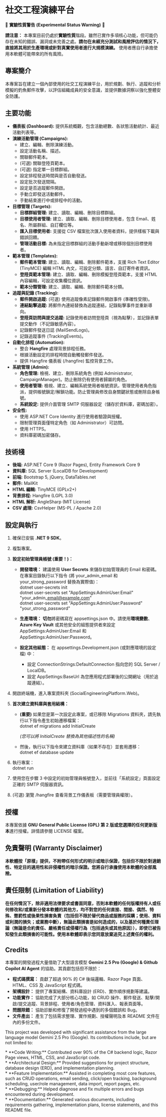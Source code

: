 # **社交工程演練平台**

🚨 **實驗性質警告 (Experimental Status Warning)** 🚨

**請注意：** 本專案目前仍處於**實驗性質**階段。雖然已實作多項核心功能，但可能仍存在未知的錯誤、漏洞或未完善之處。**請勿在未經充分測試和風險評估的情況下，直接將其用於生產環境或針對真實使用者進行大規模演練。** 使用者應自行承擔使用本軟體可能帶來的所有風險。

## **專案簡介**

本專案旨在建立一個內部使用的社交工程演練平台，用於規劃、執行、追蹤和分析模擬的釣魚郵件攻擊，以評估組織成員的安全意識，並提供數據洞察以強化整體安全防護。

## **主要功能**

* **儀表板 (Dashboard):** 提供系統概觀，包含活動總數、各狀態活動統計、最近活動列表等。  
* **演練活動管理 (Campaigns):**  
  * 建立、編輯、刪除演練活動。  
  * 設定活動名稱、描述。  
  * 關聯郵件範本。  
  * (可選) 關聯登陸頁範本。  
  * (可選) 指定單一目標群組。  
  * 設定排程發送時間與是否自動發送。  
  * 設定批次發送間隔。  
  * 設定是否追蹤郵件開啟。  
  * 手動立即發送活動郵件。  
  * 手動結束進行中或排程中的活動。  
* **目標管理 (Targets):**  
  * **目標群組管理:** 建立、讀取、編輯、刪除目標群組。  
  * **目標使用者管理:** 建立、讀取、編輯、刪除目標使用者，包含 Email、姓名、所屬群組、自訂欄位等。  
  * **匯入目標使用者:** 支援從 CSV 檔案批次匯入使用者資料，提供樣板下載與錯誤回饋。  
  * **管理活動目標:** 為未指定目標群組的活動手動新增或移除個別目標使用者。  
* **範本管理 (Templates):**  
  * **郵件範本管理:** 建立、讀取、編輯、刪除郵件範本，支援 Rich Text Editor (TinyMCE) 編輯 HTML 內文，可設定分類、語言、自訂寄件者資訊。  
  * **登陸頁範本管理:** 建立、讀取、編輯、刪除模擬登陸頁範本，支援 HTML 內容編輯，可設定收集欄位資訊。  
  * **範本分類管理:** 建立、讀取、編輯、刪除郵件範本分類。  
* **追蹤與記錄 (Tracking):**  
  * **郵件開啟追蹤:** (可選) 使用追蹤像素記錄郵件開啟事件 (準確性受限)。  
  * **連結點擊追蹤:** 將郵件內連結替換為追蹤連結，記錄點擊事件並重新導向。  
  * **登陸頁訪問與提交追蹤:** 記錄使用者訪問登陸頁（視為點擊），並記錄表單提交動作（不記錄敏感內容）。  
  * 記錄郵件發送日誌 (MailSendLogs)。  
  * 記錄追蹤事件 (TrackingEvents)。  
* **自動化排程 (Automation):**  
  * 整合 **Hangfire** 處理背景排程任務。  
  * 根據活動設定的排程時間自動觸發郵件發送。  
  * 提供 Hangfire 儀表板 (/hangfire) 監控背景工作。  
* **系統管理 (Admin):**  
  * **角色管理:** 檢視、建立、刪除系統角色 (例如 Administrator, CampaignManager)。防止刪除仍有使用者歸屬的角色。  
  * **使用者管理:** 檢視、建立、編輯系統使用者帳號資訊，管理使用者角色指派，提供帳號鎖定/解鎖功能。防止管理員修改自身關鍵狀態或刪除自身帳號。  
  * **系統設定:** 提供介面管理 SMTP 伺服器設定（儲存於資料庫，密碼加密）。  
* **安全性:**  
  * 使用 ASP.NET Core Identity 進行使用者驗證與授權。  
  * 限制管理頁面僅特定角色（如 Administrator）可訪問。  
  * 使用 HTTPS。  
  * 資料庫密碼加密儲存。

## **技術棧**

* **後端:** ASP.NET Core 9 (Razor Pages), Entity Framework Core 9  
* **資料庫:** SQL Server (LocalDB for Development)  
* **前端:** Bootstrap 5, jQuery, DataTables.net  
* **郵件:** MailKit  
* **HTML 編輯:** TinyMCE (GPLv2+)  
* **背景排程:** Hangfire (LGPL 3.0)  
* **HTML 解析:** AngleSharp (MIT License)  
* **CSV 處理:** CsvHelper (MS-PL / Apache 2.0)

## **設定與執行**

1. 確保已安裝 **.NET 9 SDK**。  
2. 複製專案。  
3. **設定初始管理員帳號 (重要！)：**  
   * **開發環境：** 建議使用 **User Secrets** 來儲存初始管理員的 Email 和密碼。在專案目錄執行以下指令 (將 your\_admin\_email 和 your\_strong\_password 替換為實際值)：  
     dotnet user-secrets init  
     dotnet user-secrets set "AppSettings:AdminUser:Email" "your\_admin\_email@example.com"  
     dotnet user-secrets set "AppSettings:AdminUser:Password" "your\_strong\_password"

   * **生產環境：** **切勿**將密碼寫在 appsettings.json 中。請使用**環境變數**、**Azure Key Vault** 或其他安全的組態提供者來設定 AppSettings:AdminUser:Email 和 AppSettings:AdminUser:Password。  
   * **設定其他組態：** 在 appsettings.Development.json (或對應環境的設定檔) 中：  
     * 設定 ConnectionStrings:DefaultConnection 指向您的 SQL Server / LocalDB。  
     * 設定 AppSettings:BaseUrl 為您應用程式部署後的公開網址（用於追蹤連結）。  
4. 開啟終端機，進入專案資料夾 (SocialEngineeringPlatform.Web)。  
5. **首次建立資料庫與套用結構：**  
   * **(重要)** 如果您是第一次設定此專案，或已移除 Migrations 資料夾，請先執行以下指令產生初始遷移檔案：  
     dotnet ef migrations add InitialCreate

     *(您可以將 InitialCreate 替換為其他描述性的名稱)*  
   * 然後，執行以下指令來建立資料庫（如果不存在）並套用遷移：  
     dotnet ef database update

6. 執行專案：  
   dotnet run

7. 使用您在步驟 3 中設定的初始管理員帳號登入，並前往「系統設定」頁面設定正確的 SMTP 伺服器資訊。  
8. (可選) 瀏覽 /hangfire 查看背景工作儀表板（需要管理員權限）。

## **授權**

本專案依據 **GNU General Public License (GPL) 第 2 版或您選擇的任何更新版本**進行授權。詳情請參閱 LICENSE 檔案。

## **免責聲明 (Warranty Disclaimer)**

**本軟體按「原樣」提供，不附帶任何形式的明示或暗示保證，包括但不限於對適銷性、特定目的適用性和非侵權性的暗示保證。您將自行承擔使用本軟體的全部風險。**

## **責任限制 (Limitation of Liability)**

**在任何情況下，除非適用法律要求或書面同意，否則本軟體的任何版權持有人或任何修改和/或重新分發本軟體的其他方，均不對您的任何直接、間接、偶然、特殊、懲罰性或後果性損害負責（包括但不限於替代商品或服務的採購；使用、資料或利潤的損失；或業務中斷），無論此類損害是如何造成的，以及基於何種責任理論（無論是合約責任、嚴格責任或侵權行為（包括過失或其他原因）），即使已被告知發生此類損害的可能性。使用本軟體即表示您同意放棄追究上述責任的權利。**

## **Credits**

本專案的開發過程大量借助了大型語言模型 **Gemini 2.5 Pro (Google) & Github Copilot AI Agent** 的協助。其貢獻包括但不限於：

* **程式碼撰寫：** 貢獻了超過 90% 的 C\# 後端邏輯、Razor Page 頁面、HTML、CSS 及 JavaScript 程式碼。  
* **架構設計：** 提供了專案結構、資料庫設計 (ERD)、實作順序規劃等建議。  
* **功能實作：** 協助完成了大部分核心功能，如 CRUD 操作、郵件發送、點擊/開啟/提交追蹤、背景排程、使用者/角色管理、資料匯入、報表頁面等。  
* **問題除錯：** 協助診斷和修復了開發過程中遇到的多個錯誤和 Bug。  
* **文件產出：** 產生了包括需求整理、實作規劃、授權聲明及本 README 文件在內的多份文件。

This project was developed with significant assistance from the large language model Gemini 2.5 Pro (Google). Its contributions include, but are not limited to:

\* \*\*Code Writing:\*\* Contributed over 90% of the C\# backend logic, Razor Page views, HTML, CSS, and JavaScript code.  
\* \*\*Architectural Design:\*\* Provided suggestions for project structure, database design (ERD), and implementation planning.  
\* \*\*Feature Implementation:\*\* Assisted in completing most core features, such as CRUD operations, email sending, click/open tracking, background scheduling, user/role management, data import, report pages, etc.  
\* \*\*Debugging:\*\* Helped diagnose and fix multiple errors and bugs encountered during development.  
\* \*\*Documentation:\*\* Generated various documents, including requirements gathering, implementation plans, license statements, and this README file.  
